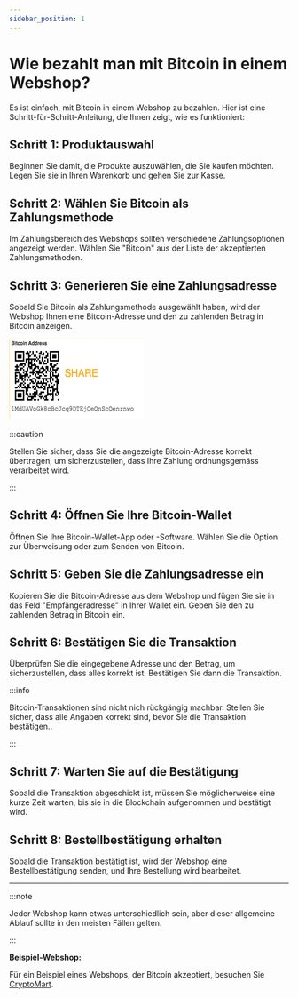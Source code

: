 ```yaml
---
sidebar_position: 1
---
```


# Wie bezahlt man mit Bitcoin in einem Webshop?

Es ist einfach, mit Bitcoin in einem Webshop zu bezahlen. Hier ist eine
Schritt-für-Schritt-Anleitung, die Ihnen zeigt, wie es funktioniert:

## Schritt 1: Produktauswahl

Beginnen Sie damit, die Produkte auszuwählen, die Sie kaufen möchten. Legen Sie
sie in Ihren Warenkorb und gehen Sie zur Kasse.

## Schritt 2: Wählen Sie Bitcoin als Zahlungsmethode

Im Zahlungsbereich des Webshops sollten verschiedene Zahlungsoptionen angezeigt
werden. Wählen Sie "Bitcoin" aus der Liste der akzeptierten Zahlungsmethoden.

## Schritt 3: Generieren Sie eine Zahlungsadresse

Sobald Sie Bitcoin als Zahlungsmethode ausgewählt haben, wird der Webshop Ihnen
eine Bitcoin-Adresse und den zu zahlenden Betrag in Bitcoin anzeigen.

![Beispiel für eine Bitcoin-Zahlungsadresse](zahlungsadresse.png)

:::caution

Stellen Sie sicher, dass Sie die angezeigte Bitcoin-Adresse korrekt übertragen,
um sicherzustellen, dass Ihre Zahlung ordnungsgemäss verarbeitet wird.

:::

## Schritt 4: Öffnen Sie Ihre Bitcoin-Wallet

Öffnen Sie Ihre Bitcoin-Wallet-App oder -Software. Wählen Sie die Option zur
Überweisung oder zum Senden von Bitcoin.

## Schritt 5: Geben Sie die Zahlungsadresse ein

Kopieren Sie die Bitcoin-Adresse aus dem Webshop und fügen Sie sie in das Feld
"Empfängeradresse" in Ihrer Wallet ein. Geben Sie den zu zahlenden Betrag in
Bitcoin ein.

## Schritt 6: Bestätigen Sie die Transaktion

Überprüfen Sie die eingegebene Adresse und den Betrag, um sicherzustellen, dass
alles korrekt ist. Bestätigen Sie dann die Transaktion.

:::info

Bitcoin-Transaktionen sind nicht nich rückgängig machbar. Stellen Sie sicher,
dass alle Angaben korrekt sind, bevor Sie die Transaktion bestätigen..

:::

## Schritt 7: Warten Sie auf die Bestätigung

Sobald die Transaktion abgeschickt ist, müssen Sie möglicherweise eine kurze
Zeit warten, bis sie in die Blockchain aufgenommen und bestätigt wird.

## Schritt 8: Bestellbestätigung erhalten

Sobald die Transaktion bestätigt ist, wird der Webshop eine Bestellbestätigung
senden, und Ihre Bestellung wird bearbeitet.

---

:::note

Jeder Webshop kann etwas unterschiedlich sein, aber dieser allgemeine Ablauf
sollte in den meisten Fällen gelten.

:::

**Beispiel-Webshop:**

Für ein Beispiel eines Webshops, der Bitcoin akzeptiert, besuchen Sie
[CryptoMart](https://cryptomart.com).
